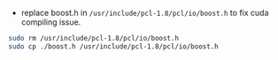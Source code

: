- replace boost.h in `/usr/include/pcl-1.8/pcl/io/boost.h` to fix cuda compiling issue.

```sh
sudo rm /usr/include/pcl-1.8/pcl/io/boost.h
sudo cp ./boost.h /usr/include/pcl-1.8/pcl/io/boost.h
```
